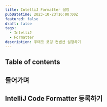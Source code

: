 ```yaml
---
title: IntelliJ Formatter 설정
pubDatetime: 2023-10-23T16:00:00Z
featured: false
draft: false
tags:
  - IntelliJ
  - Formatter
description: 우테코 코딩 컨벤션 설정하기
---
```


## Table of contents

## 들어가며

## IntelliJ Code Formatter 등록하기
